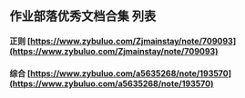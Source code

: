 ## 作业部落优秀文档合集 列表

#### 正则 [https://www.zybuluo.com/Zjmainstay/note/709093](https://www.zybuluo.com/Zjmainstay/note/709093)

#### 综合 [https://www.zybuluo.com/a5635268/note/193570](https://www.zybuluo.com/a5635268/note/193570)

#### 

#### 

#### 

#### 

#### 
